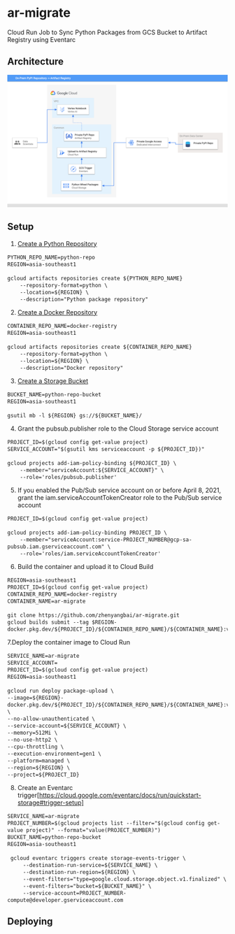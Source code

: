 # ar-migrate
Cloud Run Job to Sync Python Packages from GCS Bucket to Artifact Registry using Eventarc

## Architecture 
![alt text](https://raw.githubusercontent.com/zhenyangbai/ar-migrate/main/blob/Artifact%20Registry.png)

## Setup

1. [Create a Python Repository](https://cloud.google.com/artifact-registry/docs/python/quickstart#create)

```
PYTHON_REPO_NAME=python-repo
REGION=asia-southeast1

gcloud artifacts repositories create ${PYTHON_REPO_NAME}
    --repository-format=python \
    --location=${REGION} \
    --description="Python package repository"
```

2. [Create a Docker Repository](https://cloud.google.com/artifact-registry/docs/docker/quickstart#create)

```
CONTAINER_REPO_NAME=docker-registry
REGION=asia-southeast1

gcloud artifacts repositories create ${CONTAINER_REPO_NAME}
    --repository-format=python \
    --location=${REGION} \
    --description="Docker repository"
```

3. [Create a Storage Bucket](https://cloud.google.com/eventarc/docs/run/quickstart-storage#create-bucket)
```
BUCKET_NAME=python-repo-bucket
REGION=asia-southeast1

gsutil mb -l ${REGION} gs://${BUCKET_NAME}/
```

4. Grant the pubsub.publisher role to the Cloud Storage service account
```
PROJECT_ID=$(gcloud config get-value project)
SERVICE_ACCOUNT="$(gsutil kms serviceaccount -p ${PROJECT_ID})"

gcloud projects add-iam-policy-binding ${PROJECT_ID} \
    --member="serviceAccount:${SERVICE_ACCOUNT}" \
    --role='roles/pubsub.publisher'
```

5. If you enabled the Pub/Sub service account on or before April 8, 2021, grant the iam.serviceAccountTokenCreator role to the Pub/Sub service account
```
PROJECT_ID=$(gcloud config get-value project)

gcloud projects add-iam-policy-binding PROJECT_ID \
    --member="serviceAccount:service-PROJECT_NUMBER@gcp-sa-pubsub.iam.gserviceaccount.com" \
    --role='roles/iam.serviceAccountTokenCreator'
```

6. Build the container and upload it to Cloud Build
```
REGION=asia-southeast1
PROJECT_ID=$(gcloud config get-value project)
CONTAINER_REPO_NAME=docker-registry
CONTAINER_NAME=ar-migrate

git clone https://github.com/zhenyangbai/ar-migrate.git
gcloud builds submit --tag $REGION-docker.pkg.dev/${PROJECT_ID}/${CONTAINER_REPO_NAME}/${CONTAINER_NAME}:v1

```

7.Deploy the container image to Cloud Run
```
SERVICE_NAME=ar-migrate
SERVICE_ACCOUNT=
PROJECT_ID=$(gcloud config get-value project)
REGION=asia-southeast1
     
gcloud run deploy package-upload \
--image=${REGION}-docker.pkg.dev/${PROJECT_ID}/${CONTAINER_REPO_NAME}/${CONTAINER_NAME}:v1 \
--no-allow-unauthenticated \
--service-account=${SERVICE_ACCOUNT} \
--memory=512Mi \
--no-use-http2 \
--cpu-throttling \
--execution-environment=gen1 \
--platform=managed \
--region=${REGION} \
--project=${PROJECT_ID}
```

8. Create an Eventarc trigger[https://cloud.google.com/eventarc/docs/run/quickstart-storage#trigger-setup]
```
SERVICE_NAME=ar-migrate
PROJECT_NUMBER=$(gcloud projects list --filter="$(gcloud config get-value project)" --format="value(PROJECT_NUMBER)")
BUCKET_NAME=python-repo-bucket
REGION=asia-southeast1

 gcloud eventarc triggers create storage-events-trigger \
     --destination-run-service=${SERVICE_NAME} \
     --destination-run-region=${REGION} \
     --event-filters="type=google.cloud.storage.object.v1.finalized" \
     --event-filters="bucket=${BUCKET_NAME}" \
     --service-account=PROJECT_NUMBER-compute@developer.gserviceaccount.com
```

## Deploying

## 
